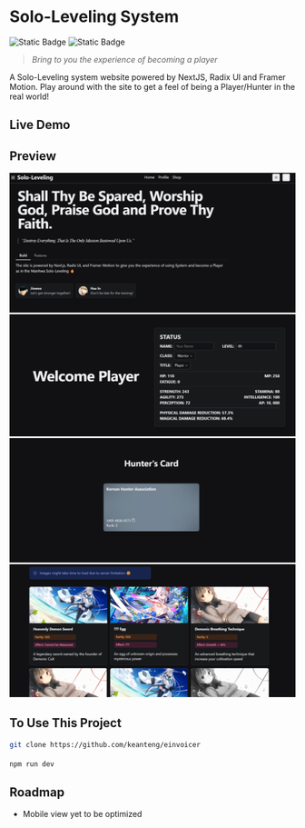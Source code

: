 # Solo-Leveling System

![Static Badge](https://img.shields.io/badge/TypeScript-007ACC?style=for-the-badge&logo=typescript&logoColor=white)
![Static Badge](https://img.shields.io/badge/Vercel-000000?style=for-the-badge&logo=vercel&logoColor=white)


>*Bring to you the experience of becoming a player*

A Solo-Leveling system website powered by NextJS, Radix UI and Framer Motion. Play around with the site to get a feel of being a Player/Hunter in the real world! 

## Live Demo


## Preview
![alt text](image.png)
![alt text](image-1.png)
![alt text](image-2.png)
![alt text](image-3.png)

## To Use This Project

```bash
git clone https://github.com/keanteng/einvoicer

npm run dev
```

## Roadmap
- Mobile view yet to be optimized